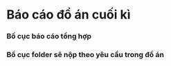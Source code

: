 # Báo cáo đồ án cuối kì
### Bố cục báo cáo tổng hợp

### Bố cục folder sẽ nộp theo yêu cầu trong đồ án

